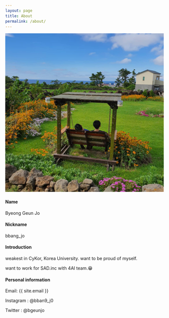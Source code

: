 ```yaml
---
layout: page
title: About
permalink: /about/
---
```


![profile](profile.jpg)

#### Name

Byeong Geun Jo 

#### Nickname

bbang_jo

#### Introduction

weakest in CyKor, Korea University. want to be proud of myself.

want to work for SAD.inc with 4AI team.😁

#### Personal information

Email: {{ site.email }}

Instagram : @bban9_j0

Twitter : @bgeunjo

